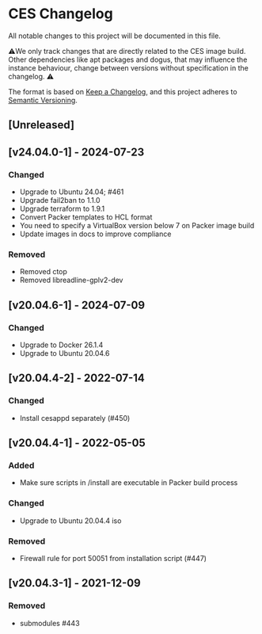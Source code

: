 # CES Changelog
All notable changes to this project will be documented in this file.

⚠️We only track changes that are directly related to the CES image build. 
Other dependencies like apt packages and dogus, that may influence the instance behaviour, change between versions
without specification in the changelog. ⚠️  

The format is based on [Keep a Changelog](https://keepachangelog.com/en/1.0.0/),
and this project adheres to [Semantic Versioning](https://semver.org/spec/v2.0.0.html).

## [Unreleased]

## [v24.04.0-1] - 2024-07-23
### Changed
- Upgrade to Ubuntu 24.04; #461
- Upgrade fail2ban to 1.1.0
- Upgrade terraform to 1.9.1
- Convert Packer templates to HCL format
- You need to specify a VirtualBox version below 7 on Packer image build
- Update images in docs to improve compliance 

### Removed
- Removed ctop
- Removed libreadline-gplv2-dev

## [v20.04.6-1] - 2024-07-09
### Changed
- Upgrade to Docker 26.1.4
- Upgrade to Ubuntu 20.04.6

## [v20.04.4-2] - 2022-07-14
### Changed
- Install cesappd separately (#450)

## [v20.04.4-1] - 2022-05-05
### Added
- Make sure scripts in /install are executable in Packer build process

### Changed
- Upgrade to Ubuntu 20.04.4 iso

### Removed
- Firewall rule for port 50051 from installation script (#447)

## [v20.04.3-1] - 2021-12-09
### Removed
- submodules #443
